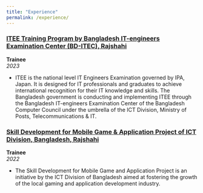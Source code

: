 ```yaml
---
title: "Experience"
permalink: /experience/
---
```


### [ITEE Training Program by Bangladesh IT-engineers Examination Center (BD-ITEC), Rajshahi](https://yourwebsite.com/experiences/itee-training-program)
**Trainee**  
*2023*  
- ITEE is the national level IT Engineers Examination governed by IPA, Japan. It is designed for IT professionals and graduates to achieve international recognition for their IT knowledge and skills. The Bangladesh government is conducting and implementing ITEE through the Bangladesh IT-engineers Examination Center of the Bangladesh Computer Council under the umbrella of the ICT Division, Ministry of Posts, Telecommunications & IT.

### [Skill Development for Mobile Game & Application Project of ICT Division, Bangladesh, Rajshahi](https://yourwebsite.com/experiences/skill-development-mobile-game-application)
**Trainee**  
*2022*  
- The Skill Development for Mobile Game and Application Project is an initiative by the ICT Division of Bangladesh aimed at fostering the growth of the local gaming and application development industry.
